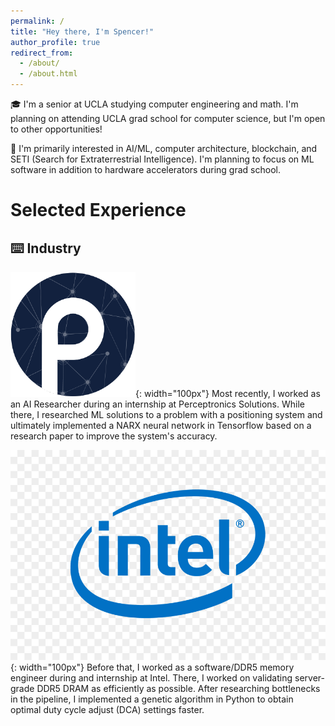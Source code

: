 ```yaml
---
permalink: /
title: "Hey there, I'm Spencer!"
author_profile: true
redirect_from: 
  - /about/
  - /about.html
---
```


🎓 I'm a senior at UCLA studying computer engineering and math. I'm planning on attending UCLA grad school for computer science, but I'm open to other opportunities!

🔬 I'm primarily interested in AI/ML, computer architecture, blockchain, and SETI (Search for Extraterrestrial Intelligence). I'm planning to focus on ML software in addition to hardware accelerators during grad school.

# Selected Experience

## ⌨️ Industry

![Perceptronics Logo](/images/perc.png){: width="100px"}
Most recently, I worked as an AI Researcher during an internship at Perceptronics Solutions. While there, I researched ML solutions to a problem with a positioning system and ultimately implemented a NARX neural network in Tensorflow based on a research paper to improve the system's accuracy.

![Perceptronics Logo](/images/intel.jpg){: width="100px"}
Before that, I worked as a software/DDR5 memory engineer during and internship at Intel. There, I worked on validating server-grade DDR5 DRAM as efficiently as possible. After researching bottlenecks in the pipeline, I implemented a genetic algorithm in Python to obtain optimal duty cycle adjust (DCA) settings faster.